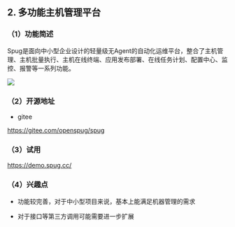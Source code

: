 ## 2. 多功能主机管理平台

### （1）功能简述

Spug是面向中小型企业设计的轻量级无Agent的自动化运维平台，整合了主机管理、主机批量执行、主机在线终端、应用发布部署、在线任务计划、配置中心、监控、报警等一系列功能。

![](https://gitee.com/chenmingkong/picture-bed/raw/master/img/9be4185841332e068586550631e4f3d6_host-exec-2.0.png)

### （2）开源地址

- gitee

https://gitee.com/openspug/spug

### （3）试用

https://demo.spug.cc/

### （4）兴趣点

- 功能较完善，对于中小型项目来说，基本上能满足机器管理的需求

- 对于接口等第三方调用可能需要进一步扩展